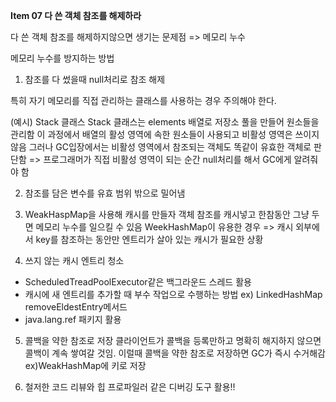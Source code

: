 **Item 07 다 쓴 객체 참조를 해제하라**

다 쓴 객체 참조를 해제하지않으면 생기는 문제점 => 메모리 누수

메모리 누수를 방지하는 방법

1. 참조를 다 썼을때 null처리로 참조 해제

특히 자기 메모리를 직접 관리하는 클래스를 사용하는 경우 주의해야 한다.

(예시) Stack 클래스
Stack 클래스는 elements 배열로 저장소 풀을 만들어 원소들을 관리함
이 과정에서 배열의 활성 영역에 속한 원소들이 사용되고 비활성 영역은 쓰이지 않음
그러나 GC입장에서는 비활성 영역에서 참조되는 객체도 똑같이 유효한 객체로 판단함
=> 프로그래머가 직접 비활성 영역이 되는 순간 null처리를 해서 GC에게 알려줘야 함



2. 참조를 담은 변수를 유효 범위 밖으로 밀어냄

3. WeakHaspMap을 사용해 캐시를 만들자
객체 참조를 캐시넣고 한참동안 그냥 두면 메모리 누수를 일으킬 수 있음
WeekHashMap이 유용한 경우 => 캐시 외부에서 key를 참조하는 동안만 엔트리가 살아 있는 캐시가 필요한 상황

4. 쓰지 않는 캐시 엔트리 청소
- ScheduledTreadPoolExecutor같은 백그라운드 스레드 활용
- 캐시에 새 엔트리를 추가할 때 부수 작업으로 수행하는 방법 ex) LinkedHashMap removeEldestEntry메서드
- java.lang.ref 패키지 활용

5. 콜백을 약한 참조로 저장
클라이언트가 콜백을 등록만하고 명확히 해지하지 않으면 콜백이 계속 쌓여갈 것임.
이럴때 콜백을 약한 참조로 저장하면 GC가 즉시 수거해감 ex)WeakHashMap에 키로 저장

5. 철저한 코드 리뷰와 힙 프로파일러 같은 디버깅 도구 활용!!

